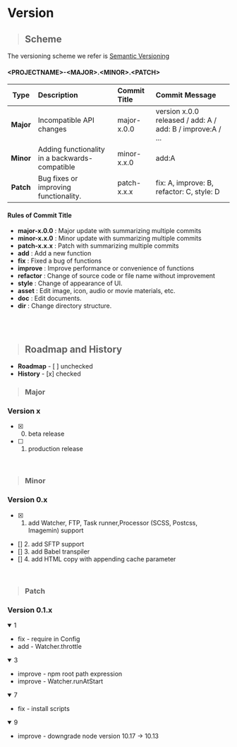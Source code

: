 Version
=============

>## Scheme

The versioning scheme we refer is [Semantic Versioning](https://semver.org/)

#### <PROJECTNAME\>-<MAJOR\>.<MINOR\>.<PATCH\>

| Type | Description | Commit Title | Commit Message |
|:----------:|:-------------|:-------------|:-------------|
|**Major**| Incompatible API changes | major-x.0.0 | version x.0.0 released / add: A / add: B / improve:A / ...   |
|**Minor**| Adding functionality in a backwards-compatible | minor-x.x.0 | add:A |
|**Patch**| Bug fixes or improving functionality. | patch-x.x.x | fix: A,  improve: B,  refactor: C, style: D |
<summary><div> 

#### Rules of Commit Title
- **major-x.0.0** : Major update with summarizing multiple commits
- **minor-x.x.0** : Minor update with summarizing multiple commits
- **patch-x.x.x** : Patch with summarizing multiple commits
- **add**  : Add a new function
- **fix**  : Fixed a bug of functions
- **improve** : Improve performance or convenience of functions
- **refactor** : Change of source code or file name without improvement
- **style** :  Change of appearance of UI.
- **asset** :  Edit image, icon, audio or movie materials, etc.
- **doc** :  Edit documents.
- **dir** :  Change directory structure.

<br>
<br>

> ## Roadmap and History
- **Roadmap** -  [ ] unchecked
- **History** - [x] checked

>### Major
### Version x

- [x] 0. beta release
- [ ] 1. production release

<br>


>### Minor
### Version 0.x

- [x] 1. add Watcher, FTP, Task runner,Processor (SCSS, Postcss, Imagemin) support 
- []  2. add SFTP support
- []  3. add Babel transpiler
- []  4. add HTML copy with appending cache parameter 

<br>

>### Patch
### Version 0.1.x
<details open>
<summary>1</summary>

- fix - require in Config <br>
- add - Watcher.throttle
</details>

<details open>
<summary>3</summary>

- improve - npm root path expression<br>
- improve - Watcher.runAtStart
</details>

<details open>
<summary>7</summary>

- fix - install scripts<br>
</details>

<details open>
<summary>9</summary>

- improve - downgrade node version 10.17 -> 10.13 <br>
</details>

